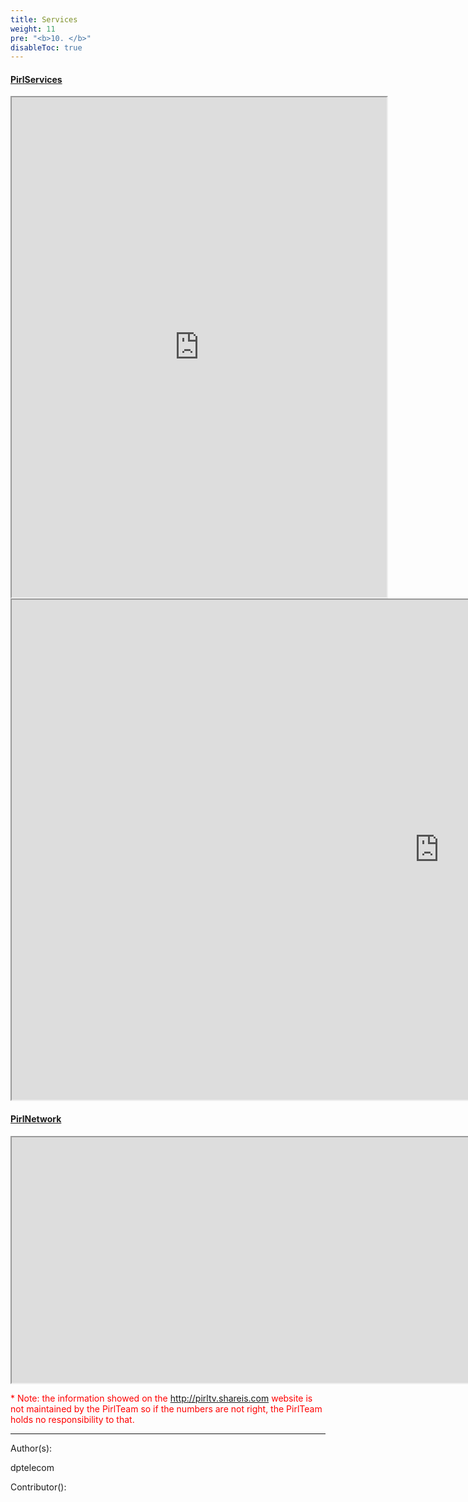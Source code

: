 ```yaml
---
title: Services
weight: 11
pre: "<b>10. </b>"
disableToc: true
---
```


#### [PirlServices](https://services.pirl.io "PirlServices ")
<iframe width="600"
    height="800" src="https://services.pirl.io">
</iframe>
<iframe width="1368"
    height="800" src="http://pirltv.shareis.com">
</iframe>


#### [PirlNetwork](http://stats.pirl.io "PirlNetwork ")
<iframe width="1968"
    height="393" src="http://stats.pirl.io">
</iframe>



<span style="color:red">* Note: the information showed on the http://pirltv.shareis.com website is not maintained by the PirlTeam so if the numbers are not right, the PirlTeam holds no responsibility to that.</span>



---
Author(s):

dptelecom

Contributor():

